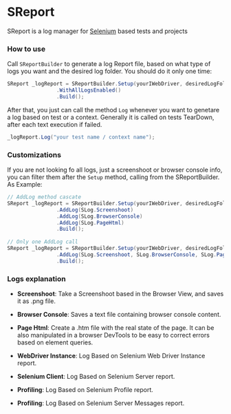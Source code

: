 # SReport
SReport is a log manager for [Selenium](https://github.com/SeleniumHQ/selenium) based tests and projects

### How to use

Call `SReportBuilder` to generate a log Report file, based on what type of logs you want and the desired log folder. You should do it only one time:

```csharp
SReport _logReport = SReportBuilder.Setup(yourIWebDriver, desiredLogFolder)
                .WithAllLogsEnabled()
                .Build();
```

After that, you just can call the method `Log` whenever you want to genetare a log based on test or a context. Generally it is called on tests TearDown, after each text execution if failed.

```csharp
_logReport.Log("your test name / context name");
```


### Customizations

If you are not looking fo all logs, just a screenshoot or browser console info, you can filter them after the `Setup` method, calling from the SReportBuilder. As Example:

```csharp
// AddLog method cascate
SReport _logReport = SReportBuilder.Setup(yourIWebDriver, desiredLogFolder)
                .AddLog(SLog.Screenshoot)
                .AddLog(SLog.BrowserConsole)
                .AddLog(SLog.PageHtml)
                .Build();
				
// Only one AddLog call
SReport _logReport = SReportBuilder.Setup(yourIWebDriver, desiredLogFolder)
                .AddLog(SLog.Screenshoot, SLog.BrowserConsole, SLog.PageHtml)
                .Build();
```

### Logs explanation

* **Screenshoot**: 
Take a Screenshoot based in the Browser View, and saves it as .png file.

* **Browser Console**: 
Saves a text file containing browser console content.

* **Page Html**:
Create a .htm file with the real state of the page. It can be also manipulated in a browser DevTools to be easy to correct errors based on element queries.

* **WebDriver Instance**:
Log Based on Selenium Web Driver Instance report.

* **Selenium Client**:
Log Based on Selenium Server report. 

* **Profiling**:
Log Based on Selenium Profile report. 

* **Profiling**:
Log Based on Selenium Server Messages report. 
